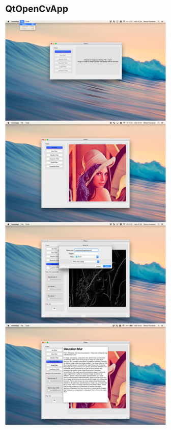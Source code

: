 # QtOpenCvApp
![Alt text](/screenshots/1.png?raw=true "Optional Title")
![Alt text](/screenshots/2.png?raw=true "Optional Title")
![Alt text](/screenshots/3.png?raw=true "Optional Title")
![Alt text](/screenshots/4.png?raw=true "Optional Title")
